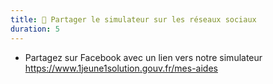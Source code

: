 ```yaml
---
title: 📣 Partager le simulateur sur les réseaux sociaux
duration: 5
---
```


- Partagez sur Facebook avec un lien vers notre simulateur https://www.1jeune1solution.gouv.fr/mes-aides
